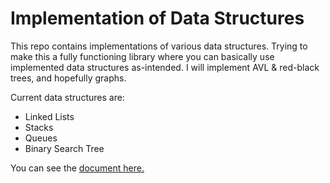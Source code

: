 # Implementation of Data Structures

This repo contains implementations of various data structures. Trying to make this a fully functioning library where you can basically use implemented data structures as-intended. I will implement AVL & red-black trees, and hopefully graphs.

Current data structures are:
- Linked Lists
- Stacks
- Queues
- Binary Search Tree

You can see the [document here.](https://999-juicewrld.github.io/data_structures/data_structures.html)